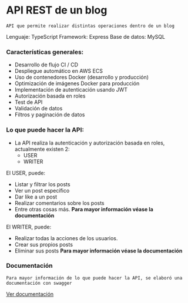 # API REST de un blog

	API que permite realizar distintas operaciones dentro de un blog

Lenguaje: TypeScript
Framework: Express
Base de datos: MySQL

### Características generales:
- Desarrollo de flujo CI / CD
- Despliegue automático en AWS ECS
- Uso de contenedores Docker (desarrollo y producción)
- Optimización de imágenes Docker para producción
- Implementación de autenticación usando JWT
- Autorización basada en roles
- Test de API
- Validación de datos
- Filtros y paginación de datos

### Lo que puede hacer la API:

- La API realiza la autenticación y autorización basada en roles, actualmente existen 2:
	- USER
	- WRITER

El USER, puede:
- Listar y filtrar los posts
- Ver un post específico
- Dar like a un post
- Realizar comentarios sobre los posts
- Entre otras cosas más.
**Para mayor información véase la documentación**

El WRITER, puede:
- Realizar todas la acciones de los usuarios.
- Crear sus propios posts
- Eliminar sus posts
**Para mayor información véase la documentación**
### Documentación

	Para mayor información de lo que puede hacer la API, se elaboró una documentación con swagger

[Ver documentación](https://blogproduction.onrender.com/api-docs/)
